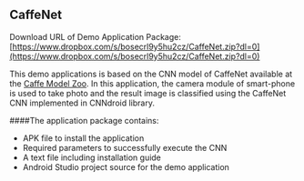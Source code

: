 ## CaffeNet

Download URL of Demo Application Package: [https://www.dropbox.com/s/bosecrl9y5hu2cz/CaffeNet.zip?dl=0](https://www.dropbox.com/s/bosecrl9y5hu2cz/CaffeNet.zip?dl=0)

This demo applications is based on the CNN model of CaffeNet available at the [Caffe Model Zoo](https://github.com/BVLC/caffe/tree/master/models/bvlc_reference_caffenet).
In this application, the camera module of smart-phone is used to take photo and the result image is classified using the CaffeNet CNN implemented in CNNdroid library.

####The application package contains:
* APK file to install the application
* Required parameters to successfully execute the CNN
* A text file including installation guide
* Android Studio project source for the demo application
